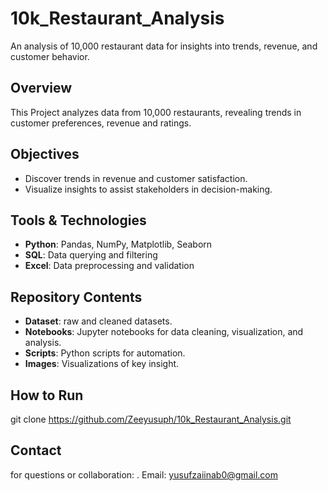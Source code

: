 # 10k_Restaurant_Analysis
An analysis of 10,000 restaurant data for insights into trends, revenue, and customer behavior.

## Overview
This Project analyzes data from 10,000 restaurants, revealing trends in customer preferences, revenue and ratings.

## Objectives
- Discover trends in revenue and customer satisfaction.
- Visualize insights to assist stakeholders in decision-making.

## Tools & Technologies
- **Python**: Pandas, NumPy, Matplotlib, Seaborn
- **SQL**: Data querying and filtering
- **Excel**: Data preprocessing and validation

## Repository Contents
- **Dataset**: raw and cleaned datasets.
- **Notebooks**: Jupyter notebooks for data cleaning, visualization, and analysis.
- **Scripts**: Python scripts for automation.
- **Images**: Visualizations of key insight.

## How to Run
git clone https://github.com/Zeeyusuph/10k_Restaurant_Analysis.git

## Contact
for questions or collaboration:
. Email: yusufzaiinab0@gmail.com
